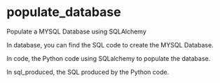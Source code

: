 # populate_database
Populate a MYSQL Database using SQLAlchemy

In database, you can find the SQL code to create the MYSQL Database.

In code, the Python code using SQLalchemy to populate the database.

In sql_produced, the SQL produced by the Python code.
